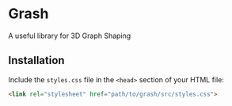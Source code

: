 # Grash
A useful library for 3D Graph Shaping

## Installation
Include the `styles.css` file in the `<head>` section of your HTML file:
```html
<link rel="stylesheet" href="path/to/grash/src/styles.css">